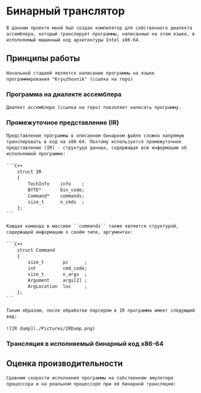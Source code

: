 # Бинарный транслятор

    В данном проекте мной был создан компилятор для собственного диалекта ассемблера, который транслирует программы, написанные на этом языке, в исполняемый машинный код архитектуры Intel x86-64.

## Принципы работы

    Начальной стадией является написание программы на языке программирования "Kryuzhovnik" (ссылка на repo)

### Программа на диалекте ассемблера

    Диалект ассемблера (ссылка на repo) повзоляет написать программу.

### Промежуточное представление (IR)

    Представление программы в описанном бинарном файле сложно напрямую транслировать в код на x86-64. Поэтому используется промежуточное представление (IR) - структура данных, содержащая всю информацию об исполняемой программе:

    ```C++
        struct IR
        {
            TechInfo    info    ;
            BYTE*       bin_code;
            Command*    commands;
            size_t      n_cmds  ;
        };
    ```

    Каждая команда в массиве ``commands`` также является структурой, содержащей информацию о своём типе, аргументах:

    ```C++
        struct Command
        {
            size_t       pc      ;
            int          cmd_code;
            size_t       n_args  ;
            Argument     args[2] ;
            ArgLocation  loc     ;
        };
    ```

    Таким образом, после обработки парсером в IR программа имеет следующий вид:

    ![IR dump](./Pictures/IRDump.png)

### Трансляция в исполняемый бинарный код x86-64



## Оценка производительности

    Сравним скорости исполнения программы на собственном эмуляторе процессора и на реальном процессоре при её бинарной трансляции:



